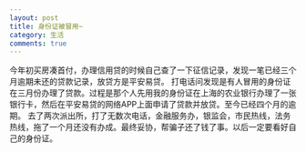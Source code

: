 ```yaml
---
layout: post
title: 身份证被冒用~
category: 生活
comments: true
---
```



今年初买房凑首付，办理信用贷的时候自己查了一下征信记录，发现一笔已经三个月逾期未还的贷款记录，放贷方是平安易贷。
打电话问发现是有人冒用的身份证在三月份办理了贷款。过程是那个人先用我的身份证在上海的农业银行办理了一张银行卡，然后在平安易贷的网络APP上面申请了贷款并放贷。至今已经四个月的逾期。
去了两次派出所，打了无数次电话，金融服务办，银监会，市民热线，法务热线，拖了一个月还没有办成。最终妥协，帮骗子还了钱了事。以后一定要看好自己的身份证。

　　　　
